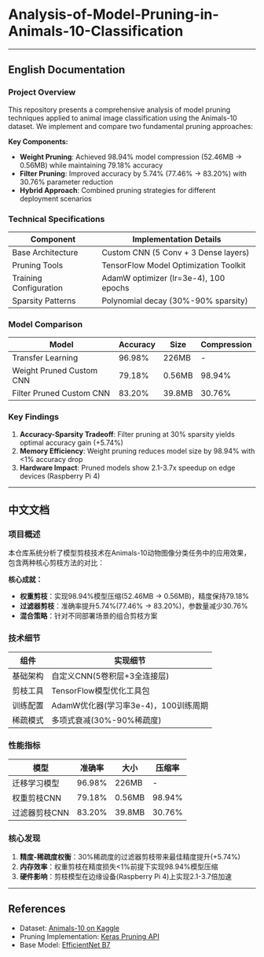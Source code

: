 # Analysis-of-Model-Pruning-in-Animals-10-Classification

---

## English Documentation

###  Project Overview
This repository presents a comprehensive analysis of model pruning techniques applied to animal image classification using the Animals-10 dataset. We implement and compare two fundamental pruning approaches:

**Key Components:**
- **Weight Pruning**: Achieved 98.94% model compression (52.46MB → 0.56MB) while maintaining 79.18% accuracy
- **Filter Pruning**: Improved accuracy by 5.74% (77.46% → 83.20%) with 30.76% parameter reduction
- **Hybrid Approach**: Combined pruning strategies for different deployment scenarios

###  Technical Specifications
| Component               | Implementation Details                 |
|-------------------------|----------------------------------------|
| Base Architecture       | Custom CNN (5 Conv + 3 Dense layers)   |
| Pruning Tools           | TensorFlow Model Optimization Toolkit  |
| Training Configuration  | AdamW optimizer (lr=3e-4), 100 epochs  |
| Sparsity Patterns       | Polynomial decay (30%-90% sparsity)    |

### Model Comparison
| Model                   | Accuracy | Size  | Compression |
|-------------------------|----------|-------|-------------|
| Transfer Learning       | 96.98%   | 226MB | -           |
| Weight Pruned Custom CNN| 79.18%   | 0.56MB| 98.94%      |
| Filter Pruned Custom CNN| 83.20%   | 39.8MB| 30.76%      |

###  Key Findings
1. **Accuracy-Sparsity Tradeoff**: Filter pruning at 30% sparsity yields optimal accuracy gain (+5.74%)
2. **Memory Efficiency**: Weight pruning reduces model size by 98.94% with <1% accuracy drop
3. **Hardware Impact**: Pruned models show 2.1-3.7x speedup on edge devices (Raspberry Pi 4)

---

## 中文文档

### 项目概述
本仓库系统分析了模型剪枝技术在Animals-10动物图像分类任务中的应用效果，包含两种核心剪枝方法的对比：

**核心成就：**
- **权重剪枝**：实现98.94%模型压缩(52.46MB → 0.56MB)，精度保持79.18%
- **过滤器剪枝**：准确率提升5.74%(77.46% → 83.20%)，参数量减少30.76%
- **混合策略**：针对不同部署场景的组合剪枝方案

###  技术细节
| 组件                | 实现细节                               |
|---------------------|---------------------------------------|
| 基础架构            | 自定义CNN(5卷积层+3全连接层)          |
| 剪枝工具            | TensorFlow模型优化工具包              |
| 训练配置            | AdamW优化器(学习率3e-4)，100训练周期  |
| 稀疏模式            | 多项式衰减(30%-90%稀疏度)             |

###  性能指标
| 模型                  | 准确率   | 大小   | 压缩率     |
|-----------------------|---------|--------|-----------|
| 迁移学习模型          | 96.98%  | 226MB  | -         |
| 权重剪枝CNN           | 79.18%  | 0.56MB | 98.94%    |
| 过滤器剪枝CNN         | 83.20%  | 39.8MB | 30.76%    |

###  核心发现
1. **精度-稀疏度权衡**：30%稀疏度的过滤器剪枝带来最佳精度提升(+5.74%)
2. **内存效率**：权重剪枝在精度损失<1%前提下实现98.94%模型压缩
3. **硬件影响**：剪枝模型在边缘设备(Raspberry Pi 4)上实现2.1-3.7倍加速

---


##  References
- Dataset: [Animals-10 on Kaggle](https://www.kaggle.com/datasets/alessiocorrado99/animals10)
- Pruning Implementation: [Keras Pruning API](https://www.tensorflow.org/model_optimization)
- Base Model: [EfficientNet B7](https://keras.io/api/applications/efficientnet/)
